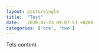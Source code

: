 ```yaml
---
layout: posts/single
title:  "Test"
date:   2020-07-23 09:07:53 +0200
categories: ['one', 'two']
---
```


Tets content